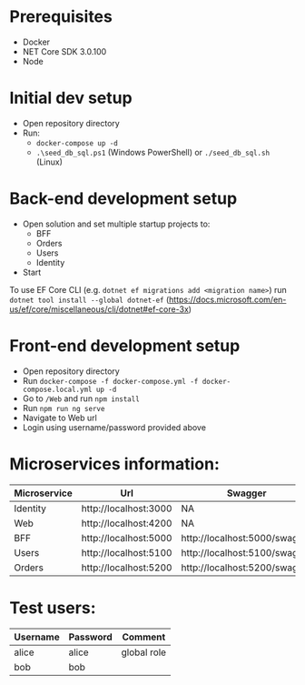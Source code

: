 # Prerequisites
* Docker
* NET Core SDK 3.0.100
* Node

# Initial dev setup
* Open repository directory
* Run:
  * `docker-compose up -d`
  * `.\seed_db_sql.ps1` (Windows PowerShell) or `./seed_db_sql.sh` (Linux)

# Back-end development setup
* Open solution and set multiple startup projects to:
  * BFF
  * Orders
  * Users
  * Identity
* Start

To use EF Core CLI (e.g. `dotnet ef migrations add <migration name>`) run `dotnet tool install --global dotnet-ef` (https://docs.microsoft.com/en-us/ef/core/miscellaneous/cli/dotnet#ef-core-3x)

# Front-end development setup
* Open repository directory
* Run `docker-compose -f docker-compose.yml -f docker-compose.local.yml up -d`
* Go to `/Web` and run `npm install` 
* Run `npm run ng serve`
* Navigate to Web url
* Login using username/password provided above

# Microservices information:
Microservice | Url | Swagger
--- | --- | ---
Identity | http://localhost:3000 | NA
Web | http://localhost:4200 | NA
BFF | http://localhost:5000 | http://localhost:5000/swagger
Users | http://localhost:5100 | http://localhost:5100/swagger
Orders | http://localhost:5200 | http://localhost:5200/swagger

# Test users:
Username | Password | Comment
--- | --- | ---
alice | alice | global role
bob | bob | 
